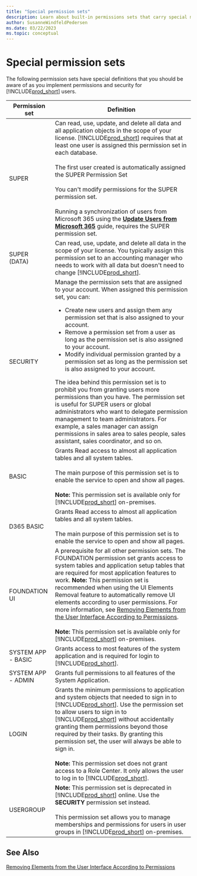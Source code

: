 ```yaml
---
title: "Special permission sets"
description: Learn about built-in permissions sets that carry special meaning in Business Central.
author: SusanneWindfeldPedersen
ms.date: 03/22/2023
ms.topic: conceptual
---
```


# Special permission sets

The following permission sets have special definitions that you should be aware of as you implement permissions and security for [!INCLUDE[prod_short](../includes/prod_short.md)] users.  

|Permission set|Definition|
|--------------|----------------|
|SUPER|Can read, use, update, and delete all data and all application objects in the scope of your license. [!INCLUDE[prod_short](../includes/prod_short.md)] requires that at least one user is assigned this permission set in each database.<br /><br /> The first user created is automatically assigned the SUPER Permission Set<br /><br /> You can't modify permissions for the SUPER permission set.<br><br> Running a synchronization of users from Microsoft 365 using the [**Update Users from Microsoft 365**](/dynamics365/business-central/ui-how-users-permissions#adduser) guide, requires the SUPER permission set.|
|SUPER \(DATA\)|Can read, use, update, and delete all data in the scope of your license. You typically assign this permission set to an accounting manager who needs to work with all data but doesn't need to change [!INCLUDE[prod_short](../includes/prod_short.md)].|
|SECURITY|Manage the permission sets that are assigned to your account. When assigned this permission set, you can: <ul><li> Create new users and assign them any permission set that is also assigned to your account.</li><li>Remove a permission set from a user as long as the permission set is also assigned to your account. </li><li>Modify individual permission granted by a permission set as long as the permission set is also assigned to your account.</li></ul>The idea behind this permission set is to prohibit you from granting users more permissions than you have. The permission set is useful for SUPER users or global administrators who want to delegate permission management to team administrators. For example, a sales manager can assign permissions in sales area to sales people, sales assistant, sales coordinator, and so on.|
|BASIC|Grants Read access to almost all application tables and all system tables.<br /><br /> The main purpose of this permission set is to enable the service to open and show all pages.<!-- <br /><br /> When you create a new database, you must import the BASIC permission set from an XML file. --> <br /><br />**Note:** This permission set is available only for [!INCLUDE[prod_short](../includes/prod_short.md)] on-premises.|
|D365 BASIC|Grants Read access to almost all application tables and all system tables.<br /><br /> The main purpose of this permission set is to enable the service to open and show all pages.|
|FOUNDATION UI|A prerequisite for all other permission sets. The FOUNDATION permission set grants access to system tables and application setup tables that are required for most application features to work. **Note:** This permission set is recommended when using the UI Elements Removal feature to automatically remove UI elements according to user permissions. For more information, see [Removing Elements from the User Interface According to Permissions](hide-ui-elements.md). <br /><br />**Note:** This permission set is available only for [!INCLUDE[prod_short](../includes/prod_short.md)] on-premises.|
|SYSTEM APP - BASIC| Grants access to most features of the system application and is required for login to [!INCLUDE[prod_short](../includes/prod_short.md)].|
|SYSTEM APP - ADMIN| Grants full permissions to all features of the System Application.|
|LOGIN|Grants the minimum permissions to application and system objects that needed to sign in to [!INCLUDE[prod_short](../includes/prod_short.md)]. Use the permission set to allow users to sign in to [!INCLUDE[prod_short](../includes/prod_short.md)] without accidentally granting them permissions beyond those required by their tasks. By granting this permission set, the user will always be able to sign in. <br /><br />**Note:** This permission set does not grant access to a Role Center. It only allows the user to log in to [!INCLUDE[prod_short](../includes/prod_short.md)].|
|USERGROUP|**Note:** This permission set is deprecated in [!INCLUDE[prod_short](../includes/prod_short.md)] online. Use the **SECURITY** permission set instead.<br><br>This permission set allows you to manage memberships and permissions for users in user groups in [!INCLUDE[prod_short](../includes/prod_short.md)] on-premises.|

## See Also  

[Removing Elements from the User Interface According to Permissions](hide-ui-elements.md)  
<!--[Assign Permissions to Users and Groups](/business-central/ui-define-granular-permissions)
broken link removed in SEO audit cleanup-->
<!--
[Security Overview](Security-Overview.md)   
[Removing Elements from the User Interface According to Permissions](Removing-Elements-from-the-User-Interface-According-to-Permissions.md)   
[About Permissions](About-Permissions.md)   
[First User Is Automatically Assigned the SUPER Permission Set](First-User-Is-Automatically-Assigned-the-SUPER-Permission-Set.md)   
[How to: Remove UI Elements Using the AccessByPermission Property](How-to--Remove-UI-Elements-Using-the-AccessByPermission-Property.md)   
 [Profiles and Role Centers](Profiles-and-Role-Centers.md)   
 [How to: Specify When UI Elements Are Removed](How-to--Specify-When-UI-Elements-Are-Removed.md)   
 [Removing Elements from the User Interface According to Permissions](Removing-Elements-from-the-User-Interface-According-to-Permissions.md)   
 [How to: Try Out the UI Elements Removal Feature Based on Demonstration Permission Sets](How-to--Try-Out-the-UI-Elements-Removal-Feature-Based-on-Demonstration-Permission-Sets.md)  
[Administration Outside of the Clients](Administration-Outside-of-the-Clients.md) -->
